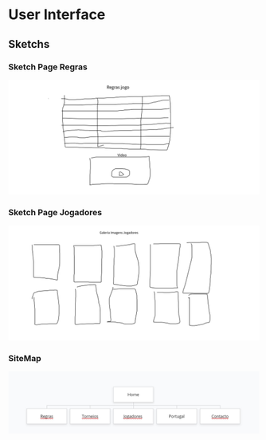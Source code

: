 # User Interface

## Sketchs


### Sketch Page Regras

![Regras](../img/Regras.png)

### Sketch Page Jogadores

![Jogadores](../img/Jogadores.png)


### SiteMap
![Regras](../img/SiteMap.png)
